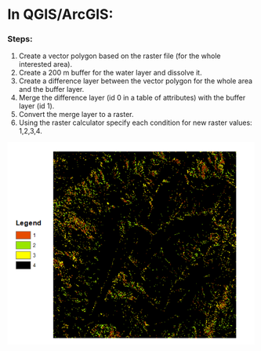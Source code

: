 # In QGIS/ArcGIS:

### Steps: 
1. Create a vector polygon based on the raster file (for the whole interested area).
2. Create a 200 m buffer for the water layer and dissolve it.
3. Create a difference layer between the vector polygon for the whole area and the buffer layer.
4. Merge the difference layer (id 0 in a table of attributes) with the buffer layer (id 1).
5. Convert the merge layer to a raster.
6. Using the raster calculator specify each condition for new raster values: 1,2,3,4.

![final result](https://github.com/MartaSolarz/Maps_and_GISWEB/blob/main/fichaexercicios2/image.png)
